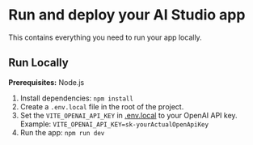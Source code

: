 
# Run and deploy your AI Studio app

This contains everything you need to run your app locally.

## Run Locally

**Prerequisites:**  Node.js


1. Install dependencies:
   `npm install`
2. Create a `.env.local` file in the root of the project.
3. Set the `VITE_OPENAI_API_KEY` in [.env.local](.env.local) to your OpenAI API key.
   Example: `VITE_OPENAI_API_KEY=sk-yourActualOpenApiKey`
4. Run the app:
   `npm run dev`
